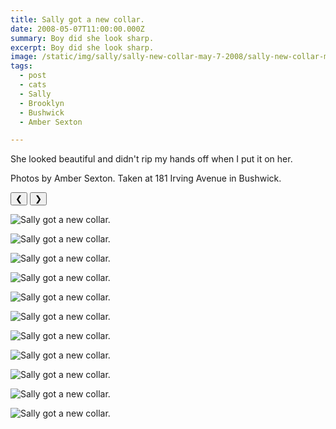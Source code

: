 ```yaml
---
title: Sally got a new collar.
date: 2008-05-07T11:00:00.000Z
summary: Boy did she look sharp.
excerpt: Boy did she look sharp.
image: /static/img/sally/sally-new-collar-may-7-2008/sally-new-collar-may-7-2008-sallysupercute.jpg
tags:
  - post 
  - cats 
  - Sally
  - Brooklyn
  - Bushwick
  - Amber Sexton

---
```


She looked beautiful and didn't rip my hands off when I put it on her.

Photos by Amber Sexton. Taken at 181 Irving Avenue in Bushwick.

<div id="viewport">
    <button id="buttonPrevious">&#10094;</button>
    <button id="buttonNext">&#10095;</button>

![Sally got a new collar.](/static/img/sally/sally-new-collar-may-7-2008/sally-new-collar-may-7-2008-bushwick.jpg "Sally got a new collar.")

![Sally got a new collar.](/static/img/sally/sally-new-collar-may-7-2008/sally-new-collar-may-7-2008-sallyatwork.jpg "Sally got a new collar.")

![Sally got a new collar.](/static/img/sally/sally-new-collar-may-7-2008/sally-new-collar-may-7-2008-sallycollar.jpg "Sally got a new collar.")

![Sally got a new collar.](/static/img/sally/sally-new-collar-may-7-2008/sally-new-collar-may-7-2008-sallyrollingontable.jpg "Sally got a new collar.")

![Sally got a new collar.](/static/img/sally/sally-new-collar-may-7-2008/sally-new-collar-may-7-2008-sallyseductress.jpg "Sally got a new collar.")

![Sally got a new collar.](/static/img/sally/sally-new-collar-may-7-2008/sally-new-collar-may-7-2008-sallyserene.jpg "Sally got a new collar.")

![Sally got a new collar.](/static/img/sally/sally-new-collar-may-7-2008/sally-new-collar-may-7-2008-sallysupercute.jpg "Sally got a new collar.")

![Sally got a new collar.](/static/img/sally/sally-new-collar-may-7-2008/sally-new-collar-may-7-2008-sallyuhuh.jpg "Sally got a new collar.")

![Sally got a new collar.](/static/img/sally/sally-new-collar-may-7-2008/sally-new-collar-may-7-2008-sallyverycute.jpg "Sally got a new collar.")

![Sally got a new collar.](/static/img/sally/sally-new-collar-may-7-2008/sally-new-collar-may-7-2008-piromano1.jpg "Sally got a new collar.")

![Sally got a new collar.](/static/img/sally/sally-new-collar-may-7-2008/sally-new-collar-may-7-2008-piromano2.jpg "Sally got a new collar.")

</div>
<div id="caption"></div>

